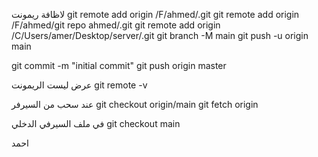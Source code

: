 لاظافة ريمونت
git remote add origin  /F/ahmed/.git
git remote add origin  /F/ahmed/git repo ahmed/.git
git remote add origin  /C/Users/amer/Desktop/server/.git
git branch -M main
git push -u origin main


git commit -m "initial commit"
git push origin master

عرض ليست الريمونت
git remote -v

عند سحب من السيرفر
git checkout origin/main
git fetch origin 

في ملف السيرفي الدخلي 
git checkout main


احمد